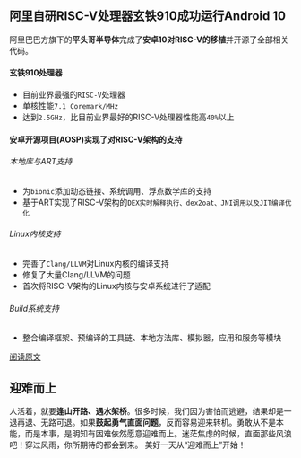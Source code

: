 ## 阿里自研RISC-V处理器玄铁910成功运行Android 10

阿里巴巴方旗下的**平头哥半导体**完成了**安卓10对RISC-V的移植**并开源了全部相关代码。

#### 玄铁910处理器
* 目前业界最强的`RISC-V`处理器
* 单核性能`7.1 Coremark/MHz`
* 达到`2.5GHz`，比目前业界最好的RISC-V处理器性能高`40%`以上

#### 安卓开源项目(AOSP)实现了对RISC-V架构的支持

###### 本地库与ART支持
* 为`bionic`添加动态链接、系统调用、浮点数学库的支持
* 基于ART实现了RISC-V架构的`DEX实时解释执行、dex2oat、JNI调用以及JIT编译优化`
###### Linux内核支持
* 完善了`Clang/LLVM`对Linux内核的编译支持
* 修复了大量Clang/LLVM的问题
* 首次将RISC-V架构的Linux内核与安卓系统进行了适配

###### Build系统支持
* 整合编译框架、预编译的工具链、本地方法库、模拟器，应用和服务等模块

[阅读原文](https://m.cnbeta.com/view/1080971.htm)

## 迎难而上
人活着，就要**逢山开路、遇水架桥**。很多时候，我们因为害怕而逃避，结果却是一退再退、无路可退。如果**鼓起勇气直面问题**，反而容易迎来转机。勇敢从不是本能，而是本事，是明知有困难依然愿意迎难而上。迷茫焦虑的时候，直面那些风浪吧！穿过风雨，你所期待的都会到来。 
美好一天从“迎难而上”开始！
